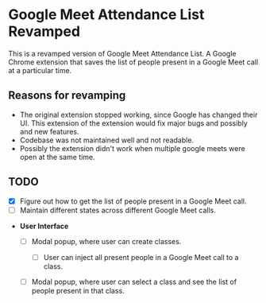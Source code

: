 # Google Meet Attendance List Revamped

This is a revamped version of Google Meet Attendance List. A Google Chrome extension that saves the list of people present in a Google Meet call at a particular time.

## Reasons for revamping

- The original extension stopped working, since Google has changed their UI. This extension of the extension would fix major bugs and possibly and new features.
- Codebase was not maintained well and not readable. 
- Possibly the extension didn't work when multiple google meets were open at the same time.

## TODO

- [x] Figure out how to get the list of people present in a Google Meet call.
- [ ] Maintain different states across different Google Meet calls.
- **User Interface**
  - [ ] Modal popup, where user can create classes.
    - [ ] User can inject all present people in a Google Meet call to a class.
  - [ ] Modal popup, where user can select a class and see the list of people present in that class.

